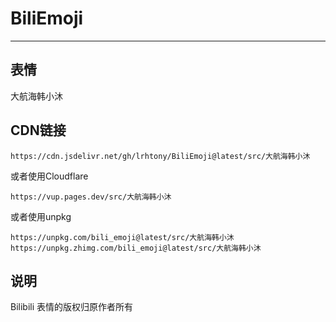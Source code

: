 # BiliEmoji
---
## 表情
大航海韩小沐
## CDN链接
```
https://cdn.jsdelivr.net/gh/lrhtony/BiliEmoji@latest/src/大航海韩小沐
```
或者使用Cloudflare
```
https://vup.pages.dev/src/大航海韩小沐
```
或者使用unpkg
```
https://unpkg.com/bili_emoji@latest/src/大航海韩小沐
https://unpkg.zhimg.com/bili_emoji@latest/src/大航海韩小沐
```
## 说明
Bilibili 表情的版权归原作者所有
